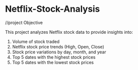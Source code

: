 # Netflix-Stock-Analysis
//project Objective

This project analyzes Netflix stock data to provide insights into:
1. Volume of stock traded
2. Netflix stock price trends (High, Open, Close)
3. Stock price variations by day, month, and year
4. Top 5 dates with the highest stock prices
5. Top 5 dates with the lowest stock prices
